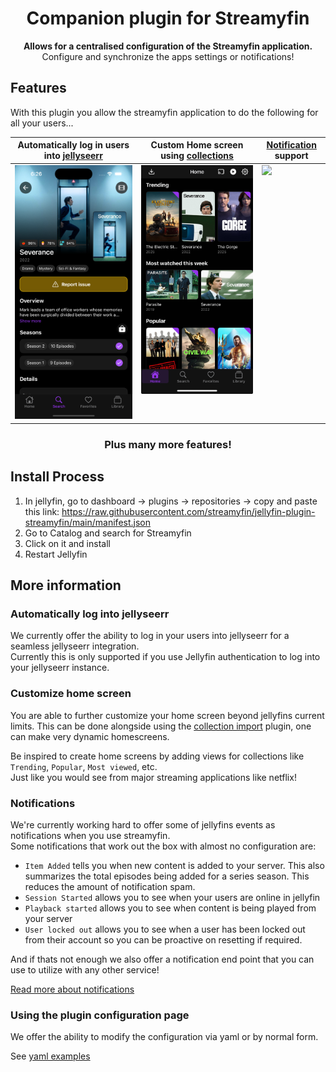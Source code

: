 <div align="center" style="text-align: center;">

<h1>Companion plugin for Streamyfin</h1>

<p>
  <b>Allows for a centralised configuration of the Streamyfin application.</b>
  <br>
  Configure and synchronize the apps settings or notifications!
</p>

</div>


Features
------

With this plugin you allow the streamyfin application to do the following for all your users... 

<table>
  <thead>
    <th>Automatically log in users into <a href="https://github.com/fallenbagel/jellyseerr">jellyseerr</a></th>
    <th>Custom Home screen using <a href="https://github.com/lostb1t/jellyfin-plugin-collection-import">collections</a></th>
    <th><a href="./NOTIFICATIONS.md">Notification</a> support</th>
  </thead>
  <tbody>
    <tr>
      <td valign="top"><img src="./assets/jellyseerr.png"/></td>
      <td valign="top"><img src="./assets/home.jpg"/></td>
      <td valign="top"><img src="./assets/notifications.png"/></td>
    </tr>
  </tbody>
</table>

<h3 align="center">Plus many more features!</h3>


Install Process
------

1. In jellyfin, go to dashboard -> plugins -> repositories -> copy and paste this link: https://raw.githubusercontent.com/streamyfin/jellyfin-plugin-streamyfin/main/manifest.json
2. Go to Catalog and search for Streamyfin
3. Click on it and install
4. Restart Jellyfin


More information
------

### Automatically log into jellyseerr

We currently offer the ability to log in your users into jellyseerr for a seamless jellyseerr integration.<br>
Currently this is only supported if you use Jellyfin authentication to log into your jellyseerr instance.


### Customize home screen

You are able to further customize your home screen beyond jellyfins current limits.
This can be done alongside using the [collection import](https://github.com/lostb1t/jellyfin-plugin-collection-import) plugin, one can make very dynamic homescreens.

Be inspired to create home screens by adding views for collections like 
`Trending`, `Popular`, `Most viewed`, etc. <br>
Just like you would see from major streaming applications like netflix!

### Notifications

We're currently working hard to offer some of jellyfins events as notifications when you use streamyfin.<br>
Some notifications that work out the box with almost no configuration are:

- `Item Added` tells you when new content is added to your server. This also summarizes the total episodes being added for a series season. This reduces the amount of notification spam.
- `Session Started` allows you to see when your users are online in jellyfin
- `Playback started` allows you to see when content is being played from your server
- `User locked out` allows you to see when a user has been locked out from their account so you can be proactive on resetting if required.

And if thats not enough we also offer a notification end point that you can use to utilize with any other service!

[Read more about notifications](NOTIFICATIONS.md)

### Using the plugin configuration page

We offer the ability to modify the configuration via yaml or by normal form.

See [yaml examples](https://github.com/streamyfin/jellyfin-plugin-streamyfin/tree/main/examples)